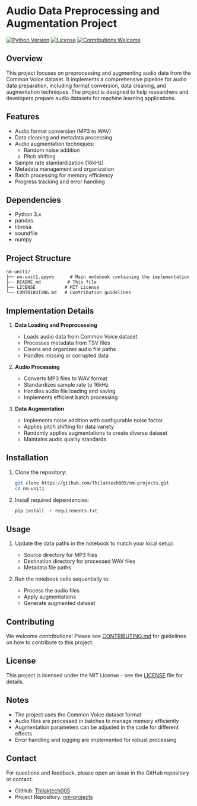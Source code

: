 # Audio Data Preprocessing and Augmentation Project

[![Python Version](https://img.shields.io/badge/python-3.x-blue.svg)](https://www.python.org/)
[![License](https://img.shields.io/badge/license-MIT-green.svg)](LICENSE)
[![Contributions Welcome](https://img.shields.io/badge/contributions-welcome-brightgreen.svg?style=flat)](CONTRIBUTING.md)

## Overview
This project focuses on preprocessing and augmenting audio data from the Common Voice dataset. It implements a comprehensive pipeline for audio data preparation, including format conversion, data cleaning, and augmentation techniques. The project is designed to help researchers and developers prepare audio datasets for machine learning applications.

## Features
- Audio format conversion (MP3 to WAV)
- Data cleaning and metadata processing
- Audio augmentation techniques:
  - Random noise addition
  - Pitch shifting
- Sample rate standardization (16kHz)
- Metadata management and organization
- Batch processing for memory efficiency
- Progress tracking and error handling

## Dependencies
- Python 3.x
- pandas
- librosa
- soundfile
- numpy

## Project Structure
```
nm-unit1/
├── nm-unit1.ipynb      # Main notebook containing the implementation
├── README.md          # This file
├── LICENSE           # MIT License
└── CONTRIBUTING.md   # Contribution guidelines
```

## Implementation Details
1. **Data Loading and Preprocessing**
   - Loads audio data from Common Voice dataset
   - Processes metadata from TSV files
   - Cleans and organizes audio file paths
   - Handles missing or corrupted data

2. **Audio Processing**
   - Converts MP3 files to WAV format
   - Standardizes sample rate to 16kHz
   - Handles audio file loading and saving
   - Implements efficient batch processing

3. **Data Augmentation**
   - Implements noise addition with configurable noise factor
   - Applies pitch shifting for data variety
   - Randomly applies augmentations to create diverse dataset
   - Maintains audio quality standards

## Installation
1. Clone the repository:
   ```bash
   git clone https://github.com/Thilaktech005/nm-projects.git
   cd nm-unit1
   ```

2. Install required dependencies:
   ```bash
   pip install -r requirements.txt
   ```

## Usage
1. Update the data paths in the notebook to match your local setup:
   - Source directory for MP3 files
   - Destination directory for processed WAV files
   - Metadata file paths

2. Run the notebook cells sequentially to:
   - Process the audio files
   - Apply augmentations
   - Generate augmented dataset

## Contributing
We welcome contributions! Please see [CONTRIBUTING.md](CONTRIBUTING.md) for guidelines on how to contribute to this project.

## License
This project is licensed under the MIT License - see the [LICENSE](LICENSE) file for details.

## Notes
- The project uses the Common Voice dataset format
- Audio files are processed in batches to manage memory efficiently
- Augmentation parameters can be adjusted in the code for different effects
- Error handling and logging are implemented for robust processing

## Contact
For questions and feedback, please open an issue in the GitHub repository or contact:
- GitHub: [Thilaktech005](https://github.com/Thilaktech005)
- Project Repository: [nm-projects](https://github.com/Thilaktech005/nm-projects)
